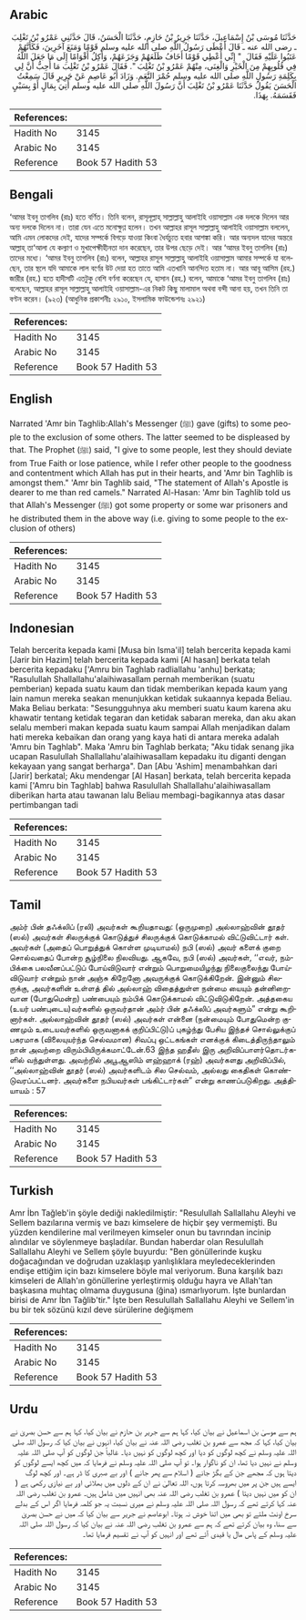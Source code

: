 ## Arabic


<div dir="rtl" lang="ar" style={{fontSize:'larger',backgroundColor:'#f8f9fa',padding:20}}>
حَدَّثَنَا مُوسَى بْنُ إِسْمَاعِيلَ، حَدَّثَنَا جَرِيرُ بْنُ حَازِمٍ، حَدَّثَنَا الْحَسَنُ، قَالَ حَدَّثَنِي عَمْرُو بْنُ تَغْلِبَ ـ رضى الله عنه ـ قَالَ أَعْطَى رَسُولُ اللَّهِ صلى الله عليه وسلم قَوْمًا وَمَنَعَ آخَرِينَ، فَكَأَنَّهُمْ عَتَبُوا عَلَيْهِ فَقَالَ ‏ "‏ إِنِّي أُعْطِي قَوْمًا أَخَافُ ظَلَعَهُمْ وَجَزَعَهُمْ، وَأَكِلُ أَقْوَامًا إِلَى مَا جَعَلَ اللَّهُ فِي قُلُوبِهِمْ مِنَ الْخَيْرِ وَالْغِنَى، مِنْهُمْ عَمْرُو بْنُ تَغْلِبَ ‏"‏‏.‏ فَقَالَ عَمْرُو بْنُ تَغْلِبَ مَا أُحِبُّ أَنَّ لِي بِكَلِمَةِ رَسُولِ اللَّهِ صلى الله عليه وسلم حُمْرَ النَّعَمِ‏.‏ وَزَادَ أَبُو عَاصِمٍ عَنْ جَرِيرٍ قَالَ سَمِعْتُ الْحَسَنَ يَقُولُ حَدَّثَنَا عَمْرُو بْنُ تَغْلِبَ أَنَّ رَسُولَ اللَّهِ صلى الله عليه وسلم أُتِيَ بِمَالٍ أَوْ بِسَبْىٍ فَقَسَمَهُ‏.‏ بِهَذَا‏.‏
</div>
<div style={{backgroundColor:'#f8f9fa',padding:20, marginBottom: 10}}><table> <thead> <tr> <th>References:</th> <th></th> </tr> </thead> <tbody><tr><td>Hadith No</td><td>3145</td></tr><tr><td>Arabic No</td><td>3145</td></tr><tr><td>Reference</td><td>Book 57 Hadith 53</td></tr></tbody></table></div>

## Bengali


<div dir="ltr" lang="bn" style={{fontSize:'larger',backgroundColor:'#f8f9fa',padding:20}}>
‘আমর ইবনু তাগলিব (রাঃ) হতে বর্ণিত। তিনি বলেন, রাসূলূল্লাহ্ সাল্লাল্লাহু আলাইহি ওয়াসাল্লাম এক দলকে দিলেন আর অন্য দলকে দিলেন না। তারা যেন এতে মনোক্ষুণ্ণ হলেন। তখন আল্লাহর রাসূল সাল্লাল্লাহু আলাইহি ওয়াসাল্লাম বললেন, আমি এমন লোকদের দেই, যাদের সম্পর্কে বিগড়ে যাওয়া কিংবা ধৈর্যচ্যুত হবার আশঙ্কা করি। আর অন্যদল যাদের অন্তরে আল্লাহ্ তা‘আলা যে কল্যাণ ও মুখাপেক্ষীহীনতা দান করেছেন, তার উপর ছেড়ে দেই। আর ‘আমর ইবনু তাগলিব (রাঃ) তাদের মধ্যে। ‘আমর ইবনু তাগলিব (রাঃ) বলেন, আল্লাহর রাসূল সাল্লাল্লাহু আলাইহি ওয়াসাল্লাম আমার সম্পর্কে যা বলেছেন, তার স্থলে যদি আমাকে লাল বর্ণের উট দেয়া হত তাতে আমি এতখানি আনন্দিত হতাম না। আর আবূ আসিম (রহ.) জারীর (রহ.) হতে হাদীসটি এতটুকু বেশি বর্ণনা করেছেন যে, হাসান (রহ.) বলেন, আমাকে ‘আমর ইবনু তাগলিব (রাঃ) বলেছেন, আল্লাহর রাসূল সাল্লাল্লাহু আলাইহি ওয়াসাল্লাম-এর নিকট কিছু মালামাল অথবা বন্দী আনা হয়, তখন তিনি তা বণ্টন করেন। (৯২৩) (আধুনিক প্রকাশনীঃ ২৯১০, ইসলামিক ফাউন্ডেশনঃ ২৯২১)
</div>
<div style={{backgroundColor:'#f8f9fa',padding:20, marginBottom: 10}}><table> <thead> <tr> <th>References:</th> <th></th> </tr> </thead> <tbody><tr><td>Hadith No</td><td>3145</td></tr><tr><td>Arabic No</td><td>3145</td></tr><tr><td>Reference</td><td>Book 57 Hadith 53</td></tr></tbody></table></div>

## English


<div dir="ltr" lang="en" style={{fontSize:'larger',backgroundColor:'#f8f9fa',padding:20}}>
Narrated 'Amr bin Taghlib:Allah's Messenger (ﷺ) gave (gifts) to some people to the exclusion of some others. The latter seemed to be displeased by that. The Prophet (ﷺ) said, "I give to some people, lest they should deviate from True Faith or lose patience, while I refer other people to the goodness and contentment which Allah has put in their hearts, and 'Amr bin Taghlib is amongst them." 'Amr bin Taghlib said, "The statement of Allah's Apostle is dearer to me than red camels." Narrated Al-Hasan: 'Amr bin Taghlib told us that Allah's Messenger (ﷺ) got some property or some war prisoners and he distributed them in the above way (i.e. giving to some people to the exclusion of others)
</div>
<div style={{backgroundColor:'#f8f9fa',padding:20, marginBottom: 10}}><table> <thead> <tr> <th>References:</th> <th></th> </tr> </thead> <tbody><tr><td>Hadith No</td><td>3145</td></tr><tr><td>Arabic No</td><td>3145</td></tr><tr><td>Reference</td><td>Book 57 Hadith 53</td></tr></tbody></table></div>

## Indonesian


<div dir="ltr" lang="id" style={{fontSize:'larger',backgroundColor:'#f8f9fa',padding:20}}>
Telah bercerita kepada kami [Musa bin Isma'il] telah bercerita kepada kami [Jarir bin Hazim] telah bercerita kepada kami [Al hasan] berkata telah bercerita kepadaku ['Amru bin Taghlab radliallahu 'anhu] berkata; "Rasulullah Shallallahu'alaihiwasallam pernah memberikan (suatu pemberian) kepada suatu kaum dan tidak memberikan kepada kaum yang lain namun mereka seakan menunjukkan ketidak sukaannya kepada Beliau. Maka Beliau berkata: "Sesungguhnya aku memberi suatu kaum karena aku khawatir tentang ketidak tegaran dan ketidak sabaran mereka, dan aku akan selalu memberi makan kepada suatu kaum sampai Allah menjadikan dalam hati mereka kebaikan dan orang yang kaya hati di antara mereka adalah 'Amru bin Taghlab". Maka 'Amru bin Taghlab berkata; "Aku tidak senang jika ucapan Rasulullah Shallallahu'alaihiwasallam kepadaku itu diganti dengan kekayaan yang sangat berharga". Dan [Abu 'Ashim] menambahkan dari [Jarir] berkatal; Aku mendengar [Al Hasan] berkata, telah bercerita kepada kami ['Amru bin Taghlab] bahwa Rasulullah Shallallahu'alaihiwasallam diberikan harta atau tawanan lalu Beliau membagi-bagikannya atas dasar pertimbangan tadi
</div>
<div style={{backgroundColor:'#f8f9fa',padding:20, marginBottom: 10}}><table> <thead> <tr> <th>References:</th> <th></th> </tr> </thead> <tbody><tr><td>Hadith No</td><td>3145</td></tr><tr><td>Arabic No</td><td>3145</td></tr><tr><td>Reference</td><td>Book 57 Hadith 53</td></tr></tbody></table></div>

## Tamil


<div dir="ltr" lang="ta" style={{fontSize:'larger',backgroundColor:'#f8f9fa',padding:20}}>
அம்ர் பின் தஃக்லிப் (ரலி) அவர்கள் கூறியதாவது: (ஒருமுறை) அல்லாஹ்வின் தூதர் (ஸல்) அவர்கள் சிலருக்குக் கொடுத்துச் சிலருக்குக் கொடுக்காமல் விட்டுவிட்டார் கள். அவர்கள் (அதைப் பொறுத்துக் கொள்ள முடியாமல்) நபி (ஸல்) அவர் களைக் குறை சொல்வதைப் போன்ற சூழ்நிலை நிலவியது. ஆகவே, நபி (ஸல்) அவர்கள், ‘‘எவர், நம்பிக்கை பலவீனப்பட்டுப் போய்விடுவார் என்றும் பொறுமையிழந்து நிலைகுலைந்து போய்விடுவார் என்றும் நான் அஞ்சு கிறேனோ அவருக்குக் கொடுக்கிறேன். இன்னும் சிலருக்கு, அவர்களின் உள்ளத் தில் அல்லாஹ் விதைத்துள்ள நன்மை யையும் தன்னிறைவான (போதுமென்ற) பண்பையும் நம்பிக் கொடுக்காமல் விட்டுவிடுகிறேன். அத்தகைய (உயர் பண்புடைய)வர்களில் ஒருவர்தான் அம்ர் பின் தஃக்லிப் அவர்களும்” என்று கூறினார்கள். அல்லாஹ்வின் தூதர் (ஸல்) அவர்கள் என்னை (நன்மையும் போதுமென்ற குணமும் உடையவர்களில் ஒருவனாகக் குறிப்பிட்டு)ப் புகழ்ந்து பேசிய இந்தச் சொல்லுக்குப் பகரமாக (விலையுயர்ந்த செல்வமான) சிவப்பு ஒட்டகங்கள் எனக்குக் கிடைத்திருந்தாலும் நான் அவற்றை விரும்பியிருக்கமாட்டேன்.63 இந்த ஹதீஸ் இரு அறிவிப்பாளர்தொடர்களில் வந்துள்ளது. அவற்றில் அபூஆஸிம் ளஹ்ஹாக் (ரஹ்) அவர்களது அறிவிப்பில், ‘‘அல்லாஹ்வின் தூதர் (ஸல்) அவர்களிடம் சில செல்வம், அல்லது கைதிகள் கொண்டுவரப்பட்டனர். அவர்களை நபியவர்கள் பங்கிட்டார்கள்” என்று காணப்படுகிறது. அத்தியாயம் : 57
</div>
<div style={{backgroundColor:'#f8f9fa',padding:20, marginBottom: 10}}><table> <thead> <tr> <th>References:</th> <th></th> </tr> </thead> <tbody><tr><td>Hadith No</td><td>3145</td></tr><tr><td>Arabic No</td><td>3145</td></tr><tr><td>Reference</td><td>Book 57 Hadith 53</td></tr></tbody></table></div>

## Turkish


<div dir="ltr" lang="tr" style={{fontSize:'larger',backgroundColor:'#f8f9fa',padding:20}}>
Amr İbn Tağleb'in şöyle dediği nakledilmiştir: "Resulullah Sallallahu Aleyhi ve Sellem bazılarına vermiş ve bazı kimselere de hiçbir şey vermemişti. Bu yüzden kendilerine mal verilmeyen kimseler onun bu tavrından incinip alındılar ve söylenmeye başladılar. Bundan haberdar olan Resulullah Sallallahu Aleyhi ve Sellem şöyle buyurdu: "Ben gönüllerinde kuşku doğacağından ve doğrudan uzaklaşıp yanlışlıklara meyledeceklerinden endişe ettiğim için bazı kimselere böyle mal veriyorum. Buna karşılık bazı kimseleri de Allah'ın gönüllerine yerleştirmiş olduğu hayra ve Allah'tan başkasına muhtaç olmama duygusuna (ğina) ısmarlıyorum. İşte bunlardan birisi de Amr İbn Tağlib'tir." İşte ben Resulullah Sallallahu Aleyhi ve Sellem'in bu bir tek sözünü kızıl deve sürülerine değişmem
</div>
<div style={{backgroundColor:'#f8f9fa',padding:20, marginBottom: 10}}><table> <thead> <tr> <th>References:</th> <th></th> </tr> </thead> <tbody><tr><td>Hadith No</td><td>3145</td></tr><tr><td>Arabic No</td><td>3145</td></tr><tr><td>Reference</td><td>Book 57 Hadith 53</td></tr></tbody></table></div>

## Urdu


<div dir="rtl" lang="ur" style={{fontSize:'larger',backgroundColor:'#f8f9fa',padding:20}}>
ہم سے موسیٰ بن اسماعیل نے بیان کیا، کہا ہم سے جریر بن حازم نے بیان کیا، کہا ہم سے حسن بصریٰ نے بیان کیا، کہا کہ مجھ سے عمرو بن تغلب رضی اللہ عنہ نے بیان کیا، انہوں نے بیان کیا کہ رسول اللہ صلی اللہ علیہ وسلم نے کچھ لوگوں کو دیا اور کچھ لوگوں کو نہیں دیا۔ غالباً جن لوگوں کو آپ صلی اللہ علیہ وسلم نے نہیں دیا تھا، ان کو ناگوار ہوا۔ تو آپ صلی اللہ علیہ وسلم نے فرمایا کہ میں کچھ ایسے لوگوں کو دیتا ہوں کہ مجھے جن کے بگڑ جانے ( اسلام سے پھر جانے ) اور بے صبری کا ڈر ہے۔ اور کچھ لوگ ایسے ہیں جن پر میں بھروسہ کرتا ہوں، اللہ تعالیٰ نے ان کے دلوں میں بھلائی اور بے نیازی رکھی ہے ( ان کو میں نہیں دیتا ) عمرو بن تغلب رضی اللہ عنہ بھی انہیں میں شامل ہیں۔ عمرو بن تغلب رضی اللہ عنہ کہا کرتے تھے کہ رسول اللہ صلی اللہ علیہ وسلم نے میری نسبت یہ جو کلمہ فرمایا اگر اس کے بدلے سرخ اونٹ ملتے تو بھی میں اتنا خوش نہ ہوتا۔ ابوعاصم نے جریر سے بیان کیا کہ میں نے حسن بصریٰ سے سنا، وہ بیان کرتے تھے کہ ہم سے عمرو بن تغلب رضی اللہ عنہ نے بیان کیا کہ رسول اللہ صلی اللہ علیہ وسلم کے پاس مال یا قیدی آئے تھے اور انہیں کو آپ نے تقسیم فرمایا تھا۔
</div>
<div style={{backgroundColor:'#f8f9fa',padding:20, marginBottom: 10}}><table> <thead> <tr> <th>References:</th> <th></th> </tr> </thead> <tbody><tr><td>Hadith No</td><td>3145</td></tr><tr><td>Arabic No</td><td>3145</td></tr><tr><td>Reference</td><td>Book 57 Hadith 53</td></tr></tbody></table></div>